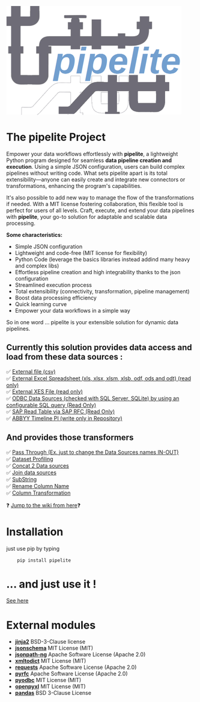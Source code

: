 ![](logo_transp_med.png)
# The pipelite Project
Empower your data workflows effortlessly with **pipelite**, a lightweight Python program designed for seamless **data pipeline creation and execution**. Using a simple JSON configuration, users can build complex pipelines without writing code. What sets pipelite apart is its total extensibility—anyone can easily create and integrate new connectors or transformations, enhancing the program's capabilities. 

It's also possible to add new way to manage the flow of the transformations if needed. With a MIT license fostering collaboration, this flexible tool is perfect for users of all levels. Craft, execute, and extend your data pipelines with **pipelite**, your go-to solution for adaptable and scalable data processing.

**Some characteristics:**
* Simple JSON configuration
* Lightweight and code-free (MIT license for flexibility)
* Python Code (leverage the basics libraries instead addind many heavy and complex libs) 
* Effortless pipeline creation and high integrability thanks to the json configuration
* Streamlined execution process
* Total extensibility (connectivity, transformation, pipeline management)
* Boost data processing efficiency
* Quick learning curve
* Empower your data workflows in a simple way

So in one word ... pipelite is your extensible solution for dynamic data pipelines.

## Currently this solution provides data access and load from these data sources :  
✅  [External file (csv)](https://github.com/datacorner/pipelite/wiki/csvFileDS)  
✅  [External Excel Spreadsheet (xls, xlsx, xlsm, xlsb, odf, ods and odt) (read only)](https://github.com/datacorner/pipelite/wiki/excelFileDS)  
✅  [External XES File (read only)](https://github.com/datacorner/pipelite/wiki/xesFileDS)  
✅  [ODBC Data Sources (checked with SQL Server, SQLite) by using an configurable SQL query (Read Only)](https://github.com/datacorner/pipelite/wiki/odbcDS)  
✅  [SAP Read Table via SAP RFC (Read Only)](https://github.com/datacorner/pipelite/wiki/sapDS)  
✅  [ABBYY Timeline PI (write only in Repository)](https://github.com/datacorner/pipelite/wiki/piDS)  

## And provides those transformers  
✅ [Pass Through (Ex. just to change the Data Sources names IN-OUT)](https://github.com/datacorner/pipelite/wiki/passthroughTR)  
✅ [Dataset Profiling](https://github.com/datacorner/pipelite/wiki/profileTR)  
✅ [Concat 2 Data sources](https://github.com/datacorner/pipelite/wiki/concatTR)  
✅ [Join data sources](https://github.com/datacorner/pipelite/wiki/joinTR)  
✅ [SubString](https://github.com/datacorner/pipelite/wiki/extractstrTR)  
✅ [Rename Column Name](https://github.com/datacorner/pipelite/wiki/renamecolTR)  
✅ [Column Transformation](https://github.com/datacorner/pipelite/wiki/jinjaTR)  

❓ [Jump to the wiki from here](https://github.com/datacorner/pipelite/wiki)❓

# Installation

just use pip by typing
```
    pip install pipelite
```
# ... and just use it !

[See here](https://github.com/datacorner/pipelite/wiki/run)

# External modules

* **[jinja2](https://pypi.org/project/Jinja2/)** BSD-3-Clause license
* **[jsonschema](https://pypi.org/project/jsonschema/)** MIT License (MIT)
* **[jsonpath-ng](https://pypi.org/project/jsonpath-ng/)** Apache Software License (Apache 2.0)
* **[xmltodict](https://pypi.org/project/xmltodict/)** MIT License (MIT)
* **[requests](https://pypi.org/project/requests/)** Apache Software License (Apache 2.0)
* **[pyrfc](https://pypi.org/project/pyrfc/)** Apache Software License (Apache 2.0)
* **[pyodbc](https://pypi.org/project/pyodbc/)** MIT License (MIT)
* **[openpyxl](https://pypi.org/project/openpyxl/)** MIT License (MIT)
* **[pandas](https://pypi.org/project/pandas/)** BSD 3-Clause License